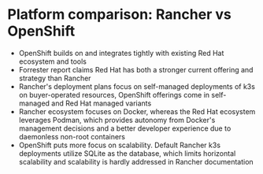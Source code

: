 # Platform comparison: Rancher vs OpenShift

- OpenShift builds on and integrates tightly with existing Red Hat ecosystem and tools
- Forrester report claims Red Hat has both a stronger current offering and strategy than Rancher
- Rancher's deployment plans focus on self-managed deployments of k3s on buyer-operated resources, OpenShift offerings come in self-managed and Red Hat managed variants
- Rancher ecosystem focuses on Docker, whereas the Red Hat ecosystem leverages Podman, which provides autonomy from Docker's management decisions and a better developer experience due to daemonless non-root containers
- OpenShift puts more focus on scalability. Default Rancher k3s deployments utilize SQLite as the database, which limits horizontal scalability and scalability is hardly addressed in Rancher documentation
